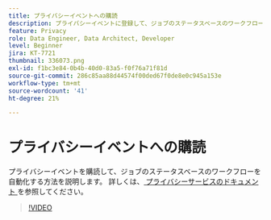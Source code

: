 ```yaml
---
title: プライバシーイベントへの購読
description: プライバシーイベントに登録して、ジョブのステータスベースのワークフローを自動化する方法を説明します。
feature: Privacy
role: Data Engineer, Data Architect, Developer
level: Beginner
jira: KT-7721
thumbnail: 336073.png
exl-id: f1bc3e84-0b4b-40d0-83a5-f0f76a71f81d
source-git-commit: 286c85aa88d44574f00ded67f0de8e0c945a153e
workflow-type: tm+mt
source-wordcount: '41'
ht-degree: 21%

---
```



# プライバシーイベントへの購読

プライバシーイベントを購読して、ジョブのステータスベースのワークフローを自動化する方法を説明します。 詳しくは、[ プライバシーサービスのドキュメント ](https://experienceleague.adobe.com/docs/experience-platform/privacy/home.html?lang=ja) を参照してください。

>[!VIDEO](https://video.tv.adobe.com/v/3448173?learn=on&enablevpops&captions=jpn)

